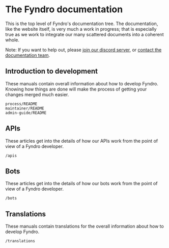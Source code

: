 <!-- SPDX-License-Identifier: MIT -->

# The Fyndro documentation

This is the top level of Fyndro's documentation tree. The documentation,
like the website itself, is very much a work in progress; that is especially true
as we work to integrate our many scattered documents into a coherent whole.

Note: If you want to help out, please [join our discord server](https://discord.gg/4Z22w6tA),
or [contact the documentation team](mailto:androteamfaq@gmail.com).

## Introduction to development

These manuals contain overall information about how to develop Fyndro.
Knowing how things are done will make the process of getting your changes merged much easier.

```console
process/README
maintainer/README
admin-guide/README
```

## APIs

These articles get into the details of how our APIs work
from the point of view of a Fyndro developer.

```console
/apis
```

## Bots

These articles get into the details of how our bots work
from the point of view of a Fyndro developer.

```console
/bots
```

## Translations

These manuals contain translations for the overall information about how to develop Fyndro.

```console
/translations
```
